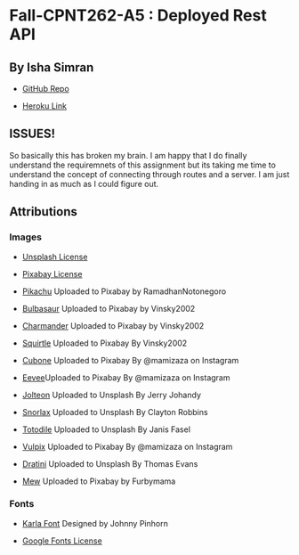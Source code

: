 # Fall-CPNT262-A5 : Deployed Rest API
## By Isha Simran

- [GitHub Repo](https://github.com/IshaSimran/fall-cpnt262-a5)

- [Heroku Link](https://fall-cpnt262-a5.herokuapp.com/)

## ISSUES!

So basically this has broken my brain. I am happy that I do finally understand the requiremnets of this assignment but its taking me time to understand the concept of connecting through routes and a server. I am just handing in as much as I could figure out. 

## Attributions

### Images

- [Unsplash License](https://unsplash.com/license)

- [Pixabay License](https://pixabay.com/service/license/)

- [Pikachu](https://unsplash.com/photos/bRojCEo0uow) Uploaded to Pixabay by RamadhanNotonegoro

- [Bulbasaur](https://pixabay.com/photos/small-cute-toy-figurine-painted-4023177/) Uploaded to Pixabay by Vinsky2002

- [Charmander](https://pixabay.com/photos/small-cute-toy-figurine-painted-4023176/) Uploaded to Pixabay by Vinsky2002

- [Squirtle](https://pixabay.com/photos/small-cute-toy-figurine-painted-4021854/) Uploaded to Pixabay By Vinsky2002

- [Cubone](https://pixabay.com/photos/pop-funko-pokemon-toy-karakara-5475310/) Uploaded to Pixabay By @mamizaza on Instagram

- [Eevee](https://pixabay.com/photos/eevee-pop-funko-pokemon-toy-city-5475337/)Uploaded to Pixabay By @mamizaza on Instagram

- [Jolteon](https://unsplash.com/photos/dPKv2iI5ChU) Uploaded to Unsplash By Jerry Johandy

- [Snorlax](https://unsplash.com/photos/u3ZUSIH_eis) Uploaded to Unsplash By Clayton Robbins

- [Totodile](https://unsplash.com/photos/gmLhKk7Djhk) Uploaded to Unsplash By Janis Fasel

- [Vulpix](https://pixabay.com/photos/pop-funko-pokemon-toy-vulpix-5475336/) Uploaded to Pixabay By @mamizaza on Instagram

- [Dratini](https://unsplash.com/photos/5JGCJsyZbLU) Uploaded to Unsplash By Thomas Evans

- [Mew](https://pixabay.com/photos/pokemon-toy-game-character-5151118/) Uploaded to Pixabay by Furbymama

### Fonts

- [Karla Font](https://fonts.google.com/specimen/Karla?query=karla) Designed by Johnny Pinhorn

- [Google Fonts License](https://fonts.google.com/about)
